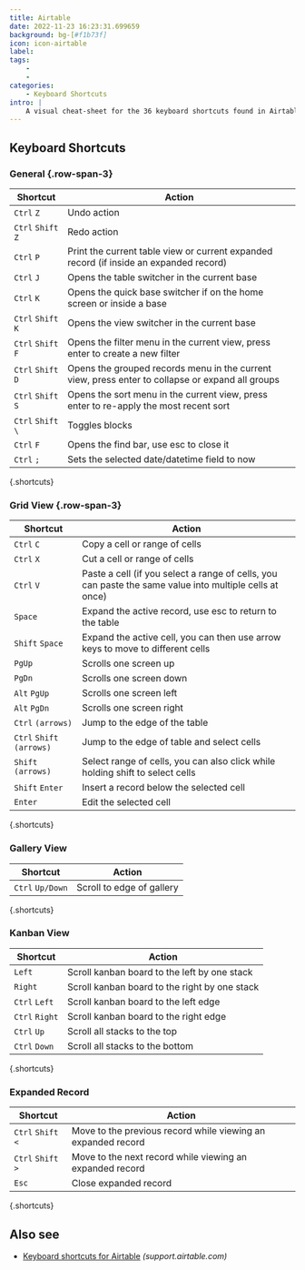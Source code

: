 ```yaml
---
title: Airtable
date: 2022-11-23 16:23:31.699659
background: bg-[#f1b73f]
icon: icon-airtable
label: 
tags: 
    - 
    - 
categories:
    - Keyboard Shortcuts
intro: |
    A visual cheat-sheet for the 36 keyboard shortcuts found in Airtable
---
```




Keyboard Shortcuts
------------------



### General {.row-span-3}

Shortcut | Action
---|---
`Ctrl` `Z`  | Undo action
`Ctrl` `Shift` `Z`  | Redo action
`Ctrl` `P`  | Print the current table view or current expanded record (if inside an expanded record)
`Ctrl` `J`  | Opens the table switcher in the current base
`Ctrl` `K`  | Opens the quick base switcher if on the home screen or inside a base
`Ctrl` `Shift` `K`  | Opens the view switcher in the current base
`Ctrl` `Shift` `F`  | Opens the filter menu in the current view, press enter to create a new filter
`Ctrl` `Shift` `D`  | Opens the grouped records menu in the current view, press enter to collapse or expand all groups
`Ctrl` `Shift` `S`  | Opens the sort menu in the current view, press enter to re-apply the most recent sort
`Ctrl` `Shift` `\`  | Toggles blocks
`Ctrl` `F`  | Opens the find bar, use esc to close it
`Ctrl` `;`  | Sets the selected date/datetime field to now
{.shortcuts}


### Grid View {.row-span-3}

Shortcut | Action
---|---
`Ctrl` `C`  | Copy a cell or range of cells
`Ctrl` `X`  | Cut a cell or range of cells
`Ctrl` `V`  | Paste a cell (if you select a range of cells, you can paste the same value into multiple cells at once)
`Space`  | Expand the active record, use esc to return to the table
`Shift` `Space`  | Expand the active cell, you can then use arrow keys to move to different cells
`PgUp`  | Scrolls one screen up
`PgDn`  | Scrolls one screen down
`Alt` `PgUp`  | Scrolls one screen left
`Alt` `PgDn`  | Scrolls one screen right
`Ctrl` `(arrows)`  | Jump to the edge of the table
`Ctrl` `Shift` `(arrows)`  | Jump to the edge of table and select cells
`Shift` `(arrows)`  | Select range of cells, you can also click while holding shift to select cells
`Shift` `Enter`  | Insert a record below the selected cell
`Enter`  | Edit the selected cell
{.shortcuts}


### Gallery View

Shortcut | Action
---|---
`Ctrl` `Up/Down`  | Scroll to edge of gallery
{.shortcuts}


### Kanban View

Shortcut | Action
---|---
`Left`  | Scroll kanban board to the left by one stack
`Right`  | Scroll kanban board to the right by one stack
`Ctrl` `Left`  | Scroll kanban board to the left edge
`Ctrl` `Right`  | Scroll kanban board to the right edge
`Ctrl` `Up`  | Scroll all stacks to the top
`Ctrl` `Down`  | Scroll all stacks to the bottom
{.shortcuts}


### Expanded Record

Shortcut | Action
---|---
`Ctrl` `Shift` `<`  | Move to the previous record while viewing an expanded record
`Ctrl` `Shift` `>`  | Move to the next record while viewing an expanded record
`Esc`  | Close expanded record
{.shortcuts}




Also see
--------
- [Keyboard shortcuts for Airtable](https://support.airtable.com/hc/en-us/articles/204143385-Airtable-keyboard-shortcuts) _(support.airtable.com)_
